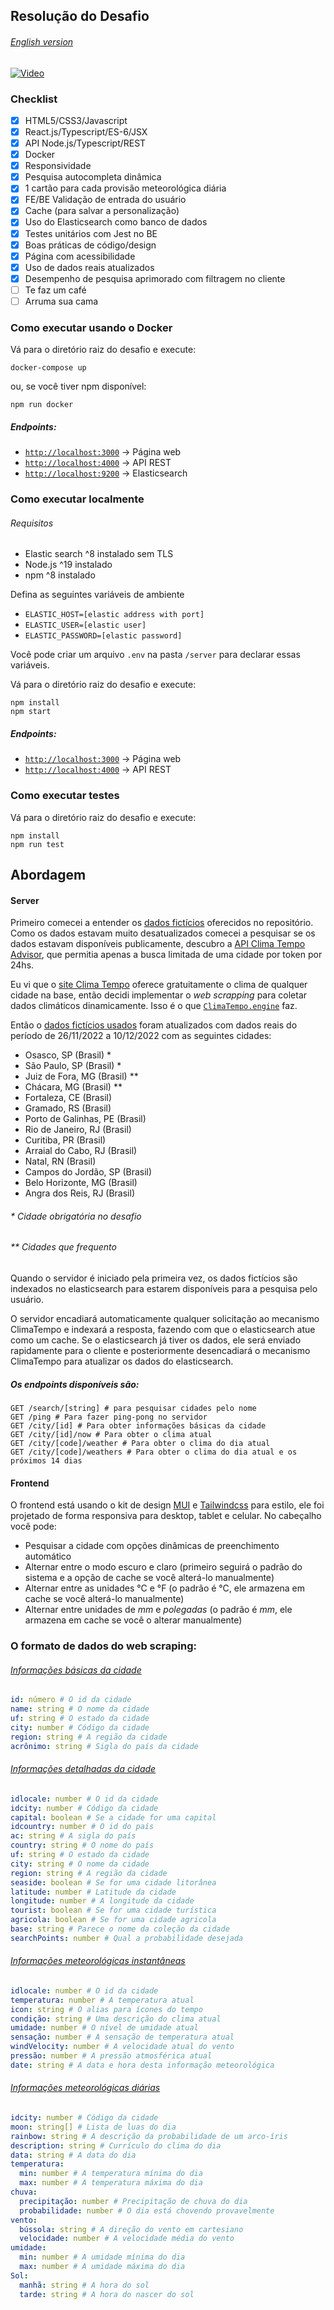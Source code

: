 ## Resolução do Desafio
###### [English version](/PROJECT_ENGLISH.md)

[![Video](https://img.youtube.com/vi/1B_0Zs2_3VA/0.jpg)](https://www.youtube.com/watch?v=1B_0Zs2_3VA)

### Checklist
- [x] HTML5/CSS3/Javascript
- [x] React.js/Typescript/ES-6/JSX
- [x] API Node.js/Typescript/REST
- [x] Docker
- [x] Responsividade
- [x] Pesquisa autocompleta dinâmica
- [x] 1 cartão para cada provisão meteorológica diária
- [x] FE/BE Validação de entrada do usuário
- [x] Cache (para salvar a personalização)
- [x] Uso do Elasticsearch como banco de dados
- [x] Testes unitários com Jest no BE
- [x] Boas práticas de código/design
- [x] Página com acessibilidade
- [x] Uso de dados reais atualizados
- [x] Desempenho de pesquisa aprimorado com filtragem no cliente
- [ ] Te faz um café
- [ ] Arruma sua cama

### Como executar usando o Docker
Vá para o diretório raiz do desafio e execute:
```shell
docker-compose up
```
ou, se você tiver npm disponível:
```shell
npm run docker
```

##### Endpoints:
- [`http://localhost:3000`](http://localhost:3000) -> Página web
- [`http://localhost:4000`](http://localhost:4000) -> API REST
- [`http://localhost:9200`](http://localhost:9200) -> Elasticsearch

### Como executar localmente
###### Requisitos
* Elastic search ^8 instalado sem TLS
* Node.js ^19 instalado
* npm ^8 instalado

Defina as seguintes variáveis de ambiente
* `ELASTIC_HOST=[elastic address with port]`
* `ELASTIC_USER=[elastic user]`
* `ELASTIC_PASSWORD=[elastic password]`

Você pode criar um arquivo `.env` na pasta `/server` para declarar essas variáveis.

Vá para o diretório raiz do desafio e execute:
```shell
npm install
npm start
```

##### Endpoints:
- [`http://localhost:3000`](http://localhost:3000) -> Página web
- [`http://localhost:4000`](http://localhost:4000) -> API REST

### Como executar testes
Vá para o diretório raiz do desafio e execute:
```shell
npm install
npm run test
```

## Abordagem
#### Server
Primeiro comecei a entender os [dados fictícios](base) oferecidos no repositório. Como os dados estavam muito desatualizados comecei a pesquisar se os dados estavam disponíveis publicamente, descubro a [API Clima Tempo Advisor](https://advisor.climatempo.com.br/), que permitia apenas a busca limitada de uma cidade por token por 24hs.

Eu vi que o [site Clima Tempo](https://www.climatempo.com.br/) oferece gratuitamente o clima de qualquer cidade na base, então decidi implementar o *web scrapping* para coletar dados climáticos dinamicamente. Isso é o que [`ClimaTempo.engine`](server/src/Engines/ClimaTempo/ClimaTempo.engine.ts) faz.

Então o [dados fictícios usados](server/src/dummy.json) foram atualizados com dados reais do período de 26/11/2022 a 10/12/2022 com as seguintes cidades:

- Osasco, SP (Brasil) *
- São Paulo, SP (Brasil) *
- Juiz de Fora, MG (Brasil) **
- Chácara, MG (Brasil) **
- Fortaleza, CE (Brasil)
- Gramado, RS (Brasil)
- Porto de Galinhas, PE (Brasil)
- Rio de Janeiro, RJ (Brasil)
- Curitiba, PR (Brasil)
- Arraial do Cabo, RJ (Brasil)
- Natal, RN (Brasil)
- Campos do Jordão, SP (Brasil)
- Belo Horizonte, MG (Brasil)
- Angra dos Reis, RJ (Brasil)

###### * Cidade obrigatória no desafio
###### ** Cidades que frequento

Quando o servidor é iniciado pela primeira vez, os dados fictícios são indexados no elasticsearch para estarem disponíveis para a pesquisa pelo usuário.

O servidor encadiará automaticamente qualquer solicitação ao mecanismo ClimaTempo e indexará a resposta, fazendo com que o elasticsearch atue como um cache. Se o elasticsearch já tiver os dados, ele será enviado rapidamente para o cliente e posteriormente desencadiará o mecanismo ClimaTempo para atualizar os dados do elasticsearch.

##### Os endpoints disponíveis são:
```shell
GET /search/[string] # para pesquisar cidades pelo nome
GET /ping # Para fazer ping-pong no servidor
GET /city/[id] # Para obter informações básicas da cidade
GET /city/[id]/now # Para obter o clima atual
GET /city/[code]/weather # Para obter o clima do dia atual
GET /city/[code]/weathers # Para obter o clima do dia atual e os próximos 14 dias
```

#### Frontend
O frontend está usando o kit de design [MUI](https://mui.com/) e [Tailwindcss](https://tailwindcss.com/) para estilo, ele foi projetado de forma responsiva para desktop, tablet e celular. No cabeçalho você pode:
* Pesquisar a cidade com opções dinâmicas de preenchimento automático
* Alternar entre o modo escuro e claro (primeiro seguirá o padrão do sistema e a opção de cache se você alterá-lo manualmente)
* Alternar entre as unidades °C e °F (o padrão é °C, ele armazena em cache se você alterá-lo manualmente)
* Alternar entre unidades de *mm* e *polegadas* (o padrão é *mm*, ele armazena em cache se você o alterar manualmente)

### O formato de dados do web scraping:

###### [Informações básicas da cidade](server/src/Models/Locale.model.ts)
```yaml
id: número # O id da cidade
name: string # O nome da cidade
uf: string # O estado da cidade
city: number # Código da cidade
region: string # A região da cidade
acrônimo: string # Sigla do país da cidade
```

###### [Informações detalhadas da cidade](server/src/Models/DetailedLocale.model.ts)
```yaml
idlocale: number # O id da cidade
idcity: number # Código da cidade
capital: boolean # Se a cidade for uma capital
idcountry: number # O id do país
ac: string # A sigla do país
country: string # O nome do país
uf: string # O estado da cidade
city: string # O nome da cidade
region: string # A região da cidade
seaside: boolean # Se for uma cidade litorânea
latitude: number # Latitude da cidade
longitude: number # A longitude da cidade
tourist: boolean # Se for uma cidade turística
agricola: boolean # Se for uma cidade agricola
base: string # Parece o nome da coleção da cidade
searchPoints: number # Qual a probabilidade desejada
```

###### [Informações meteorológicas instantâneas](server/src/Models/InstantWeather.model.ts)
```yaml
idlocale: number # O id da cidade
temperatura: number # A temperatura atual
icon: string # O alias para ícones do tempo
condição: string # Uma descrição do clima atual
umidade: number # O nível de umidade atual
sensação: number # A sensação de temperatura atual
windVelocity: number # A velocidade atual do vento
pressão: number # A pressão atmosférica atual
date: string # A data e hora desta informação meteorológica
```

###### [Informações meteorológicas diárias](server/src/Models/DailyWeather.model.ts)
```yaml
idcity: number # Código da cidade
moon: string[] # Lista de luas do dia
rainbow: string # A descrição da probabilidade de um arco-íris
description: string # Currículo do clima do dia
data: string # A data do dia
temperatura:
  min: number # A temperatura mínima do dia
  max: number # A temperatura máxima do dia
chuva:
  precipitação: number # Precipitação de chuva do dia
  probabilidade: number # O dia está chovendo provavelmente
vento:
  bússola: string # A direção do vento em cartesiano
  velocidade: number # A velocidade média do vento
umidade:
  min: number # A umidade mínima do dia
  max: number # A umidade máxima do dia
Sol:
  manhã: string # A hora do sol
  tarde: string # A hora do nascer do sol
```